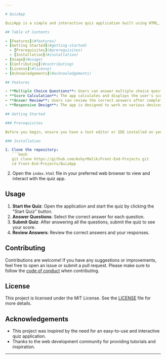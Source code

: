 ```yaml
---

# QuizApp

QuizApp is a simple and interactive quiz application built using HTML, CSS, and React js. It allows users to take quizzes on various topics, see their scores, and review the correct answers.

## Table of Contents

- [Features](#features)
- [Getting Started](#getting-started)
  - [Prerequisites](#prerequisites)
  - [Installation](#installation)
- [Usage](#usage)
- [Contributing](#contributing)
- [License](#license)
- [Acknowledgements](#acknowledgements)

## Features

- **Multiple Choice Questions**: Users can answer multiple choice questions.
- **Score Calculation**: The app calculates and displays the user's score at the end of the quiz.
- **Answer Review**: Users can review the correct answers after completing the quiz.
- **Responsive Design**: The app is designed to work on various devices, from desktops to mobile phones.

## Getting Started

### Prerequisites

Before you begin, ensure you have a text editor or IDE installed on your machine, such as VS Code.

### Installation

1. Clone the repository:
   ```bash
   git clone https://github.com/AshyrMalik/Front-End-Projects.git
   cd Front-End-Projects/QuizApp
   ```

2. Open the `index.html` file in your preferred web browser to view and interact with the quiz app.

## Usage

1. **Start the Quiz**: Open the application and start the quiz by clicking the "Start Quiz" button.
2. **Answer Questions**: Select the correct answer for each question.
3. **Submit Quiz**: After answering all the questions, submit the quiz to see your score.
4. **Review Answers**: Review the correct answers and your responses.

## Contributing

Contributions are welcome! If you have any suggestions or improvements, feel free to open an issue or submit a pull request. Please make sure to follow the [code of conduct](CODE_OF_CONDUCT.md) when contributing.

## License

This project is licensed under the MIT License. See the [LICENSE](LICENSE) file for more details.

## Acknowledgements

- This project was inspired by the need for an easy-to-use and interactive quiz application.
- Thanks to the web development community for providing tutorials and inspiration.

---
```


